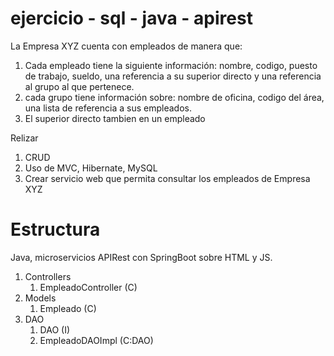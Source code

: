 # ejercicio - sql - java - apirest

La Empresa XYZ cuenta con empleados de manera que:

1. Cada empleado tiene la siguiente información: nombre, codigo, puesto de trabajo, sueldo, una referencia a su superior directo y una referencia al grupo al que pertenece.
2. cada grupo tiene información sobre: nombre de oficina, codigo del área, una lista de referencia a sus empleados.
3. El superior directo tambien en un empleado

Relizar

1. CRUD
2. Uso de MVC, Hibernate, MySQL
3. Crear servicio web que permita consultar los empleados de Empresa XYZ

# Estructura

Java, microservicios APIRest con SpringBoot sobre HTML y JS.

1. Controllers
   1. EmpleadoController (C)
2. Models
   1. Empleado (C)
3. DAO
   1. DAO (I)
   2. EmpleadoDAOImpl (C:DAO)

